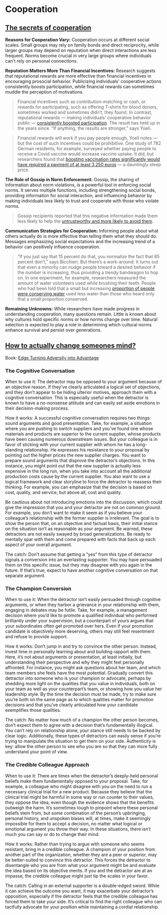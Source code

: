 # Cooperation

## [The secrets of cooperation](https://knowablemagazine.org/content/article/society/2023/secrets-of-cooperation) 

**Reasons for Cooperation Vary:** Cooperation occurs at different social scales. Small groups may rely on family bonds and direct reciprocity, while larger groups may depend on reputation when direct interactions are less frequent. Norms become crucial in very large groups where individuals can't rely on personal connections.

**Reputation Matters More Than Financial Incentives:** Research suggests that reputational rewards are more effective than financial incentives in encouraging prosocial behavior. Publicizing individuals' cooperative actions consistently boosts participation, while financial rewards can sometimes muddle the perception of motivations.

> Financial incentives such as contribution-matching or cash, or rewards for participating, such as offering T-shirts for blood donors, sometimes worked and sometimes didn’t, they found. In contrast, reputational rewards — making individuals’ cooperative behavior public — [consistently boosted participation](https://www.sciencedirect.com/science/article/abs/pii/S2352154615000406). The result has held up in the years since. “If anything, the results are stronger,” says Yoeli.

> Financial rewards will work if you pay people enough, Yoeli notes — but the cost of such incentives could be prohibitive. One study of 782 German residents, for example, surveyed whether paying people to receive a Covid vaccine would increase vaccine uptake. It did, but researchers found that [boosting vaccination rates significantly would have required a payment of at least 3,250 euros](https://knowablemagazine.org/content/article/society/2023/secrets-of-cooperation) — a dauntingly steep price.

**The Role of Gossip in Norm Enforcement:** Gossip, the sharing of information about norm violations, is a powerful tool in enforcing social norms. It serves multiple functions, including strengthening social bonds, providing information for social interaction, and influencing behavior by making individuals less likely to trust and cooperate with those who violate norms.

> Gossip recipients reported that this negative information made them less likely to help the [untrustworthy and more likely to avoid them](https://royalsocietypublishing.org/doi/10.1098/rstb.2020.0301).

**Communication Strategies for Cooperation:** Informing people about what others actually do is more effective than telling them what they should do. Messages emphasizing social expectations and the increasing trend of a behavior can positively influence cooperation.

>“If you just say that 15 percent do that, you normalize the fact that 85 percent don’t,” says Bicchieri. But there’s a work-around: It turns out that even a minority can nudge people toward a desired behavior if the number is increasing, thus providing a trendy bandwagon to hop on. In one experiment, for example, researchers measured the amount of water volunteers used while brushing their teeth. People who had been told that a small but increasing [proportion of people were conserving water](https://journals.sagepub.com/doi/10.1177/1948550617734615) used less water than those who heard only that a small proportion conserved.

**Remaining Unknowns:** While researchers have made progress in understanding cooperation, many questions remain. Little is known about why cultures hold specific norms or how norms change over time. Natural selection is expected to play a role in determining which cultural norms enhance survival and persist over generations.

## [How to actually change someones mind?](https://hbr.org/2020/07/how-to-actually-change-someones-mind)

Book: [Edge Turning Adversity into Advantage](https://www.penguinrandomhouse.com/books/600457/edge-by-laura-huang/)

### The Cognitive Conversation

When to use it: The detractor may be opposed to your argument because of an objective reason. If they’ve clearly articulated a logical set of objections, and they don’t appear to be hiding ulterior motives, approach them with a cognitive conversation. This is especially useful when the detractor is known to have a no-nonsense attitude and can easily set aside emotions in their decision-making process.

How it works: A successful cognitive conversation requires two things: sound arguments and good presentation. Take, for example, a situation where you are pushing to switch suppliers and you’ve found one whose materials and products are superior to the current supplier, whose products have been causing numerous downstream issues. But your colleague is in favor of sticking with your current supplier with whom he has a long-standing relationship. He expresses his resistance to your proposal by pointing out the higher prices the new supplier charges. You want to prepare sound arguments that disprove the detractor’s objections. In this instance, you might point out that the new supplier is actually less expensive in the long run, when you take into account all the additional production costs cause by the current supplier. You also want to use a logical framework and clear storyline to force the detractor to reassess their thinking. For example, you can emphasize that the decision is based on cost, quality, and service, but above all, cost and quality.

Be cautious about not introducing emotions into the discussion, which could give the impression that you and your detractor are not on common ground. For example, you don’t want to make it seem as if you believe your colleague’s relationship with the former supplier is irrelevant. The goal is to show the person that, on an objective and factual basis, their initial stance on the situation isn’t as reasonable as your argument. Be warned, these detractors are not easily swayed by broad generalizations. Be ready to mentally spar with them and come prepared with facts that back up each aspect of your overall argument.

The catch: Don’t assume that getting a “yes” from this type of detractor signals a conversion into an everlasting supporter. You may have persuaded them on this specific issue, but they may disagree with you again in the future. If that’s true, expect to have another cognitive conversation on that separate argument.

### The Champion Conversion

When to use it: When the detractor isn’t easily persuaded through cognitive arguments, or when they harbor a grievance in your relationship with them, engaging in debates may be futile. Take, for example, a management decision where you’d like to promote a qualified individual who performed brilliantly under your supervision, but a counterpart of yours argues that your subordinates often get promoted over hers. Even if your promotion candidate is objectively more deserving, others may still feel resentment and refuse to provide support.

How it works: Don’t jump in and try to convince the other person. Instead, invest time in personally learning about and building rapport with them. Here, it’s not about arguments or presentation, at least initially, but understanding their perspective and why they might feel personally affronted. For instance, you might ask questions about her team, and which team members she feels have the most potential. Gradually convert this detractor into someone who is your champion or advocate, perhaps by shedding more light on the qualities that you value in individuals, both on your team as well as your counterpart’s team, or showing how you value her leadership style. By the time the decision must be made, try to make sure you’re both on the same page as to which qualities matter for promotion decisions and that you’ve clearly articulated how your candidate exemplifies those qualities.

The catch: No matter how much of a champion the other person becomes, don’t expect them to agree with a decision that’s fundamentally illogical. You can’t rely on relationship alone; your stance still needs to be backed by clear logic. Additionally, these types of detractors can easily sense if you’re trying to manipulate the situation to get them on your side. Authenticity is key: allow the other person to see who you are so that they can more fully understand your point of view.

### The Credible Colleague Approach

When to use it: There are times when the detractor’s deeply-held personal beliefs make them fundamentally opposed to your proposal. Take, for example, a colleague who might disagree with you on the need to run a necessary clinical trial for a new product. Because they believe that the clinical trial might be harmful in some way or run counter to their values, they oppose the idea, even though the evidence shows that the benefits outweigh the harm. It’s sometimes tough to pinpoint where these personal beliefs stem from, but some combination of the person’s upbringing, personal history, and unspoken biases will, at times, make it seemingly impossible for them to accept a decision, no matter what logical or emotional argument you throw their way. In these situations, there isn’t much you can say or do to change their mind.

How it works: Rather than trying to argue with someone who seems resistant, bring in a credible colleague. A champion of your position from another part of the organization, whether they are a peer or superior, may be better-suited to convince this detractor. This forces the detractor to disentangle who you are from what your argument might be and evaluate the idea based on its objective merits. If you and the detractor are at an impasse, the credible colleague might just tip the scales in your favor.

The catch: Calling in an external supporter is a double-edged sword. While it can achieve the outcome you want, it may exacerbate your detractor’s opposition, especially if the detractor feels that the credible colleague has forced them to take your side. It’s critical to find the right colleague who can tactfully advocate for your position while maintaining a cordial relationship.
